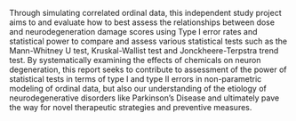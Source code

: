 Through simulating correlated ordinal data, this independent study project aims to and evaluate how to best assess the relationships between dose and neurodegeneration damage scores using Type I error rates and statistical power to compare and assess various statistical tests such as the Mann-Whitney U test, Kruskal-Wallist test and Jonckheere-Terpstra trend test.
By systematically examining the effects of chemicals on neuron degeneration, this report seeks to contribute to assessment of the power of statistical tests in terms of type I and type II errors in non-parametric modeling of ordinal data, but also our understanding of the etiology of neurodegenerative disorders like Parkinson’s Disease and ultimately pave the way for novel therapeutic strategies and preventive measures.
